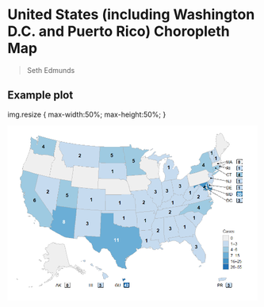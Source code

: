 # United States (including Washington D.C. and Puerto Rico) Choropleth Map  
> Seth Edmunds 

## Example plot 

img.resize {
  max-width:50%;
  max-height:50%;
}

![](Rplot.png)
